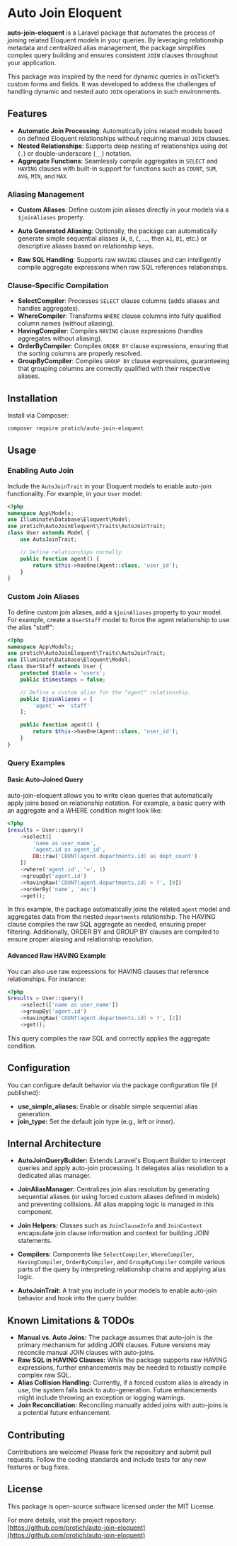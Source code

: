 # Auto Join Eloquent

**auto-join-eloquent** is a Laravel package that automates the process of joining related Eloquent models in your queries. By leveraging relationship metadata and centralized alias management, the package simplifies complex query building and ensures consistent `JOIN` clauses throughout your application.

This package was inspired by the need for dynamic queries in osTicket’s custom forms and fields. It was developed to address the challenges of handling dynamic and nested auto `JOIN` operations in such environments.

## Features

- **Automatic Join Processing**: Automatically joins related models based on defined Eloquent relationships without requiring manual `JOIN` clauses.
- **Nested Relationships**: Supports deep nesting of relationships using dot (`.`) or double-underscore (`__`) notation.
- **Aggregate Functions**: Seamlessly compile aggregates in `SELECT` and `HAVING` clauses with built-in support for functions such as `COUNT`, `SUM`, `AVG`, `MIN`, and `MAX`.

### Aliasing Management

- **Custom Aliases**: Define custom join aliases directly in your models via a `$joinAliases` property.
- **Auto Generated Aliasing**: Optionally, the package can automatically generate simple sequential aliases (`A`, `B`, `C`, …, then `A1`, `B1`, etc.) or descriptive aliases based on relationship keys.

- **Raw SQL Handling**: Supports raw `HAVING` clauses and can intelligently compile aggregate expressions when raw SQL references relationships.

### Clause-Specific Compilation

- **SelectCompiler**: Processes `SELECT` clause columns (adds aliases and handles aggregates).
- **WhereCompiler**: Transforms `WHERE` clause columns into fully qualified column names (without aliasing).
- **HavingCompiler**: Compiles `HAVING` clause expressions (handles aggregates without aliasing).
- **OrderByCompiler**: Compiles `ORDER BY` clause expressions, ensuring that the sorting columns are properly resolved.
- **GroupByCompiler**: Compiles `GROUP BY` clause expressions, guaranteeing that grouping columns are correctly qualified with their respective aliases.

## Installation

Install via Composer:

```bash
composer require protich/auto-join-eloquent
```

## Usage

### Enabling Auto Join

Include the `AutoJoinTrait` in your Eloquent models to enable auto-join functionality. For example, in your `User` model:

```php
<?php
namespace App\Models;
use Illuminate\Database\Eloquent\Model;
use protich\AutoJoinEloquent\Traits\AutoJoinTrait;
class User extends Model {
    use AutoJoinTrait;

    // Define relationships normally.
    public function agent() {
        return $this->hasOne(Agent::class, 'user_id');
    }
}
```

### Custom Join Aliases

To define custom join aliases, add a `$joinAliases` property to your model. For example, create a `UserStaff` model to force the agent relationship to use the alias "staff":

```php
<?php
namespace App\Models;
use protich\AutoJoinEloquent\Traits\AutoJoinTrait;
use Illuminate\Database\Eloquent\Model;
class UserStaff extends User {
    protected $table = 'users';
    public $timestamps = false;

    // Define a custom alias for the "agent" relationship.
    public $joinAliases = [
        'agent' => 'staff'
    ];

    public function agent() {
        return $this->hasOne(Agent::class, 'user_id');
    }
}
```

### Query Examples

#### Basic Auto-Joined Query

auto-join-eloquent allows you to write clean queries that automatically apply joins based on relationship notation. For example, a basic query with an aggregate and a WHERE condition might look like:

```php
<?php
$results = User::query()
    ->select([
        'name as user_name',
        'agent.id as agent_id',
        DB::raw('COUNT(agent.departments.id) as dept_count')
    ])
    ->where('agent.id', '=', 1)
    ->groupBy('agent.id')
    ->havingRaw('COUNT(agent.departments.id) > ?', [0])
    ->orderBy('name', 'asc')
    ->get();
```

In this example, the package automatically joins the related `agent` model and aggregates data from the nested `departments` relationship. The HAVING clause compiles the raw SQL aggregate as needed, ensuring proper filtering. Additionally, ORDER BY and GROUP BY clauses are compiled to ensure proper aliasing and relationship resolution.

#### Advanced Raw HAVING Example

You can also use raw expressions for HAVING clauses that reference relationships. For instance:

```php
<?php
$results = User::query()
    ->select(['name as user_name'])
    ->groupBy('agent.id')
    ->havingRaw('COUNT(agent.departments.id) > ?', [2])
    ->get();
```

This query compiles the raw SQL and correctly applies the aggregate condition.

## Configuration

You can configure default behavior via the package configuration file (if published):

- **use_simple_aliases:** Enable or disable simple sequential alias generation.
- **join_type:** Set the default join type (e.g., left or inner).

## Internal Architecture

- **AutoJoinQueryBuilder:**
  Extends Laravel's Eloquent Builder to intercept queries and apply auto-join processing. It delegates alias resolution to a dedicated alias manager.

- **JoinAliasManager:**
  Centralizes join alias resolution by generating sequential aliases (or using forced custom aliases defined in models) and preventing collisions. All alias mapping logic is managed in this component.

- **Join Helpers:**
  Classes such as `JoinClauseInfo` and `JoinContext` encapsulate join clause information and context for building JOIN statements.

- **Compilers:**
  Components like `SelectCompiler`, `WhereCompiler`, `HavingCompiler`, `OrderByCompiler`, and `GroupByCompiler` compile various parts of the query by interpreting relationship chains and applying alias logic.

- **AutoJoinTrait:**
  A trait you include in your models to enable auto-join behavior and hook into the query builder.

## Known Limitations & TODOs

- **Manual vs. Auto Joins:** The package assumes that auto-join is the primary mechanism for adding JOIN clauses. Future versions may reconcile manual JOIN clauses with auto-joins.
- **Raw SQL in HAVING Clauses:** While the package supports raw HAVING expressions, further enhancements may be needed to robustly compile complex raw SQL.
- **Alias Collision Handling:** Currently, if a forced custom alias is already in use, the system falls back to auto-generation. Future enhancements might include throwing an exception or logging warnings.
- **Join Reconciliation:** Reconciling manually added joins with auto-joins is a potential future enhancement.

## Contributing

Contributions are welcome! Please fork the repository and submit pull requests. Follow the coding standards and include tests for any new features or bug fixes.

## License

This package is open-source software licensed under the MIT License.

For more details, visit the project repository:
[https://github.com/protich/auto-join-eloquent](https://github.com/protich/auto-join-eloquent)

